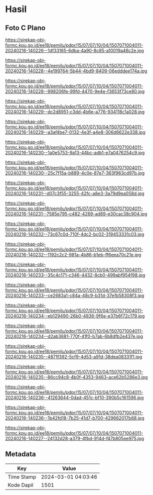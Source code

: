 # Hasil

## Foto C Plano

https://sirekap-obj-formc.kpu.go.id/ee18/pemilu/pdpr/15/07/07/10/04/1507071004011-20240216-140226--1df33165-6dba-4a90-8c85-a10019a46c2e.jpg

https://sirekap-obj-formc.kpu.go.id/ee18/pemilu/pdpr/15/07/07/10/04/1507071004011-20240216-140228--4e199764-5b44-4bd9-8409-06edddee174a.jpg

https://sirekap-obj-formc.kpu.go.id/ee18/pemilu/pdpr/15/07/07/10/04/1507071004011-20240216-140228--998206fe-99fd-4470-9e4e-f3653f73ce80.jpg

https://sirekap-obj-formc.kpu.go.id/ee18/pemilu/pdpr/15/07/07/10/04/1507071004011-20240216-140229--dc2d8951-c3dd-4b6e-a776-934118c1a028.jpg

https://sirekap-obj-formc.kpu.go.id/ee18/pemilu/pdpr/15/07/07/10/04/1507071004011-20240216-140229--a3af4be7-0132-4e3f-a4e8-306d6622e338.jpg

https://sirekap-obj-formc.kpu.go.id/ee18/pemilu/pdpr/15/07/07/10/04/1507071004011-20240216-140230--1a0e5753-9a13-44bc-adb1-e7a0476254c9.jpg

https://sirekap-obj-formc.kpu.go.id/ee18/pemilu/pdpr/15/07/07/10/04/1507071004011-20240216-140230--25c7f15a-b889-4c0e-87e7-363f963cd97b.jpg

https://sirekap-obj-formc.kpu.go.id/ee18/pemilu/pdpr/15/07/07/10/04/1507071004011-20240216-140231--d07c3f55-3255-42fc-a8e3-3a79d9ea058d.jpg

https://sirekap-obj-formc.kpu.go.id/ee18/pemilu/pdpr/15/07/07/10/04/1507071004011-20240216-140231--7585e795-c482-4269-ad89-e30cac38c904.jpg

https://sirekap-obj-formc.kpu.go.id/ee18/pemilu/pdpr/15/07/07/10/04/1507071004011-20240216-140232--73c67c0d-710f-4dc2-bc02-319453331c03.jpg

https://sirekap-obj-formc.kpu.go.id/ee18/pemilu/pdpr/15/07/07/10/04/1507071004011-20240216-140232--1192c2c2-981a-4b86-b1eb-ff6eea70c21e.jpg

https://sirekap-obj-formc.kpu.go.id/ee18/pemilu/pdpr/15/07/07/10/04/1507071004011-20240216-140233--35c4c171-c346-4432-8cb0-499abf954f98.jpg

https://sirekap-obj-formc.kpu.go.id/ee18/pemilu/pdpr/15/07/07/10/04/1507071004011-20240216-140233--ce2683a1-c84a-48c9-b31d-37e1b58308f3.jpg

https://sirekap-obj-formc.kpu.go.id/ee18/pemilu/pdpr/15/07/07/10/04/1507071004011-20240216-140234--eb129490-26b0-4836-9f6e-e37b6f72c179.jpg

https://sirekap-obj-formc.kpu.go.id/ee18/pemilu/pdpr/15/07/07/10/04/1507071004011-20240216-140234--d2ab3681-770f-41f0-b7ab-6b8dfb2e437e.jpg

https://sirekap-obj-formc.kpu.go.id/ee18/pemilu/pdpr/15/07/07/10/04/1507071004011-20240216-140235--4871f392-5cf9-4d53-a91d-38dea08331f1.jpg

https://sirekap-obj-formc.kpu.go.id/ee18/pemilu/pdpr/15/07/07/10/04/1507071004011-20240216-140235--86cc94c8-4b0f-4353-9463-ace62b5286e3.jpg

https://sirekap-obj-formc.kpu.go.id/ee18/pemilu/pdpr/15/07/07/10/04/1507071004011-20240216-140236--41263644-0dad-451c-bf10-390b5c161596.jpg

https://sirekap-obj-formc.kpu.go.id/ee18/pemilu/pdpr/15/07/07/10/04/1507071004011-20240216-140236--1b42fd18-7b25-41d7-b700-429662017b68.jpg

https://sirekap-obj-formc.kpu.go.id/ee18/pemilu/pdpr/15/07/07/10/04/1507071004011-20240216-140227--24132d28-a379-4fbd-914d-f47b805ee975.jpg


## Metadata

| Key        | Value               |
| ---------- | ------------------- |
| Time Stamp | 2024-03-01 04:03:46 |
| Kode Dapil | 1501                |



